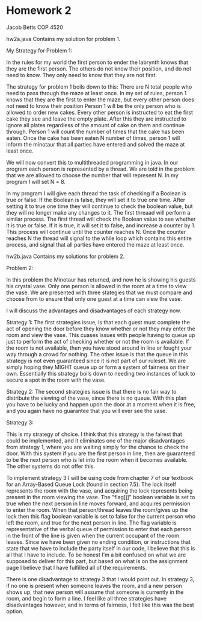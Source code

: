 # Homework 2
Jacob Betts
COP 4520

hw2a.java Contains my solution for problem 1. 

My Strategy for Problem 1:

In the rules for my world the first person to ender the labrynth knows that they are the first person.
The others do not know their position, and do not need to know. They only need to know that they are not first.

The strategy for problem 1 boils down to this:
There are N total people who need to pass through the maze at least once. In my set of rules, person 1 knows that they are the first to enter the maze, but every other person does not need to know their position Person 1 will be the only person who is allowed to order new cakes. Every other person is instructed to eat the first cake they see and leave the empty plate. After this they are instructed to ignore all plates regardless of the amount of cake on them and continue through. Person 1 will count the number of times that the cake has been eaten. Once the cake has been eaten N number of times, person 1 will inform the minotaur that all parties have entered and solved the maze at least once.

We will now convert this to multithreaded programming in java. In our program each person is represented by a thread. We are told in the problem that we are allowed to choose the number that will represent N. In my program I will set N = 8.

In my program I will give each thread the task of checking if a Boolean is true or false.  If the Boolean is false, they will set it to true one time. After setting it to true one time they will continue to check the boolean value, but they will no longer make any changes to it. The first threaad will perform a similar process. The first thread will check the Boolean value to see whether it is true or false. If it is true, it will set it to false, and increase a counter by 1. This process will continue until the counter reaches N. Once the counter reaches N the thread will signal to the while loop which contains this entire process, and signal that all parties have entered the maze at least once.



hw2b.java Contains my solutions for problem 2. 

Problem 2:

In this problem the Minotaur has returned, and now he is showing his guests his crystal vase. Only one person is allowed in the room at a time to view the vase. We are presented with three stategies that we must compare and choose from to ensure that only one guest at a time can view the vase. 

I will discuss the advantages and disadvantages of each strategy now.

Strategy 1:
The first strategies issue, is that each guest must complete the act of opening the door before they know whether or not they may enter the room and view the vase. This cuases issues with people having to queue up just to perform the act of checking whether or not the room is available. If the room is not available, then you have stood around in line or fought your way through a crowd for nothing. The other issue is that the queue in this strategy is not even guaranteed since it is not part of our ruleset. We are simply hoping they MIGHT queue up or form a system of fairness on their own. Essentially this strategy boils down to needing two instances of luck to secure a spot in the room with the vase. 

Strategy 2:
The second strategies issue is that there is no fair way to distribute the viewing of the vase, since there is no queue. With this plan you have to be lucky and happen upon the door at a moment when it is free, and you again have no guarantee that you will ever see the vase. 

Strategy 3:

This is my strategy of choice. I think that this strategy is the fairest that could be implemented, and it eliminates one of the major disadvantages from strategy 1, where you are waiting simply for the chance to check the door. With this system if you are the first person in line, then are guaranteed to be the next person who is let into the room when it becomes available. The other systems do not offer this. 

To implement strategy 3 I will be using code from chapter 7 of our textbook for an Array-Based Queue Lock (found in section 7.5). The lock itself represents the room with the vase, and acquiring the lock represents being present in the room viewing the vase. The "flag[j]" boolean variable is set to true when the next person in line moves forward, and acquires permission to enter the room. When that person/thread leaves the room/gives up the lock then this flag boolean variable is set to false for the current person who left the room, and true for the next person in line. The flag variable is representative of the verbal queue of permission to enter that each person in the front of the line is given when the current occupant of the room leaves. Since we have been given no ending condition, or instructions that state that we have to include the party itself in our code, I believe that this is all that I have to include. To be honest I'm a bit confused on what we are supposed to deliver for this part, but based on what is on the assignment page I believe that I have fulfilled all of the requirements.

There is one disadvantage to strategy 3 that I would point out. In strategy 3, if no one is present when someone leaves the room, and a new person shows up, that new person will assume that someone is currently in the room, and begin to form a line. I feel like all three strategies have disadvantages however, and in terms of fairness, I felt like this was the best option. 


